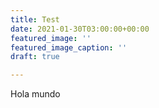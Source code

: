 ```yaml
---
title: Test
date: 2021-01-30T03:00:00+00:00
featured_image: ''
featured_image_caption: ''
draft: true

---
```

Hola mundo